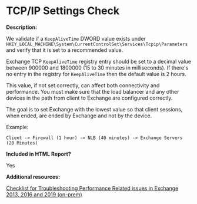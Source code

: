 # TCP/IP Settings Check

**Description:**

We validate if a `KeepAliveTime` DWORD value exists under `HKEY_LOCAL_MACHINE\System\CurrentControlSet\Services\Tcpip\Parameters` and verify that it is set to a recommended value.

Exchange TCP `KeepAliveTime` registry entry should be set to a decimal value between 900000 and 1800000 (15 to 30 minutes in milliseconds). If there's no entry in the registry for `KeepAliveTime` then the default value is 2 hours. 

This value, if not set correctly, can affect both connectivity and performance. You must make sure that the load balancer and any other devices in the path from client to Exchange are configured correctly.

The goal is to set Exchange with the lowest value so that client sessions, when ended, are ended by Exchange and not by the device.

Example:

`Client -> Firewall (1 hour) -> NLB (40 minutes) -> Exchange Servers (20 Minutes)`

**Included in HTML Report?**

Yes

**Additional resources:**

[Checklist for Troubleshooting Performance Related issues in Exchange 2013, 2016 and 2019 (on-prem)](https://techcommunity.microsoft.com/t5/Exchange-Team-Blog/Checklist-for-troubleshooting-Outlook-connectivity-in-Exchange/ba-p/604792)

